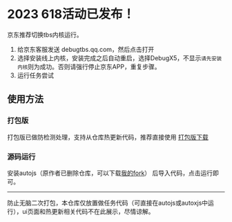 # 2023 618活动已发布！

京东推荐切换tbs内核运行。

1. 给京东客服发送 debugtbs.qq.com，然后点击打开
2. 选择安装线上内核，安装完成之后自动重启，选择DebugX5，不显示`请先安装内核`则为成功。否则请强行停止京东APP，重复步骤。
3. 运行任务尝试

## 使用方法

### 打包版
打包版已做防检测处理，支持从仓库热更新代码，推荐直接使用
[打包版下载](https://github.com/MonsterNone/tmall-miao/releases)

### 源码运行
安装autojs（原作者已删除仓库，可以下载[我的fork](https://github.com/MonsterNone/Auto.js/releases/tag/u1)） 后导入代码，点击运行即可。

---

防止无脑二次打包，本仓库仅放置做任务代码（可直接在autojs或autoxjs中运行），ui页面和热更新相关代码不在此展示，尽情谅解。

